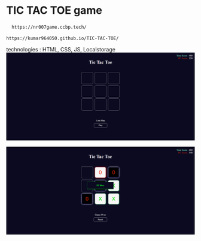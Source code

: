 # TIC TAC TOE game

```
  https://nr007game.ccbp.tech/
```
```
https://kumar964050.github.io/TIC-TAC-TOE/
```

technologies
: HTML, CSS, JS, Localstorage
![Logo](./images/img_1.png)

![Logo](./images/img_2.png)
